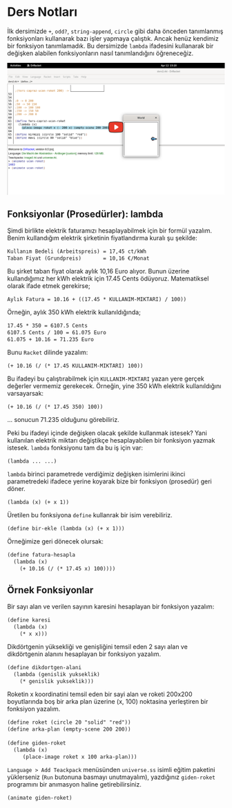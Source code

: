 # Ders Notları

İlk dersimizde `+`, `odd?`, `string-append`, `circle` gibi daha önceden tanımlanmış fonksiyonları kullanarak bazı işler yapmaya çalıştık. Ancak henüz kendimiz bir fonksiyon tanımlamadık. Bu dersimizde `lambda` ifadesini kullanarak bir değişken alabilen fonksiyonların nasıl tanımlandığını öğreneceğiz.

<a href="https://www.youtube.com/watch?v=flDaxrP4e2w" target="_blank"><img src="ders2.png"></a>


## Fonksiyonlar (Prosedürler): lambda

Şimdi birlikte elektrik faturamızı hesaplayabilmek için bir formül yazalım. Benim kullandığım elektrik şirketinin fiyatlandırma kuralı şu şekilde:

```racket
Kullanım Bedeli (Arbeitspreis) = 17,45 ct/kWh
Taban Fiyat (Grundpreis)       = 10,16 €/Monat
```

Bu şirket taban fiyat olarak aylık 10,16 Euro alıyor. Bunun üzerine kullandığımız her kWh elektrik için 17.45 Cents ödüyoruz. Matematiksel olarak ifade etmek gerekirse;

```
Aylık Fatura = 10.16 + ((17.45 * KULLANIM-MIKTARI) / 100))
```

Örneğin, aylık 350 kWh elektrik kullanıldığında;

```
17.45 * 350 = 6107.5 Cents
6107.5 Cents / 100 = 61.075 Euro
61.075 + 10.16 = 71.235 Euro
```

Bunu `Racket` dilinde yazalım:

```racket
(+ 10.16 (/ (* 17.45 KULLANIM-MIKTARI) 100))
```

Bu ifadeyi bu çalıştırabilmek için `KULLANIM-MIKTARI` yazan yere gerçek değerler vermemiz gerekecek. Örneğin, yine 350 kWh elektrik kullanıldığını varsayarsak:

```racket
(+ 10.16 (/ (* 17.45 350) 100))
```

... sonucun 71.235 olduğunu görebiliriz.

Peki bu ifadeyi içinde değişken olacak şekilde kullanmak istesek? Yani kullanılan elektrik miktarı değiştikçe hesaplayabilen bir fonksiyon yazmak istesek. `lambda` fonksiyonu tam da bu iş için var:

```racket
(lambda ... ...)
```

`lambda` birinci parametrede verdiğimiz değişken isimlerini ikinci parametredeki ifadece yerine koyarak bize bir fonksiyon (prosedür) geri döner.

```racket
(lambda (x) (+ x 1))
```

Üretilen bu fonksiyona `define` kullanrak bir isim verebiliriz.

```racket
(define bir-ekle (lambda (x) (+ x 1)))
```

Örneğimize geri dönecek olursak:

```racket
(define fatura-hesapla
  (lambda (x)
    (+ 10.16 (/ (* 17.45 x) 100))))
```

## Örnek Fonksiyonlar

Bir sayı alan ve verilen sayının karesini hesaplayan bir fonksiyon yazalım:

```racket
(define karesi
  (lambda (x)
    (* x x)))
```

Dikdörtgenin yüksekliği ve genişliğini temsil eden 2 sayı alan ve dikdörtgenin alanını hesaplayan bir fonksiyon yazalım.

```racket
(define dikdortgen-alani
  (lambda (genislik yukseklik)
    (* genislik yukseklik)))
```

Roketin x koordinatini temsil eden bir sayi alan ve roketi 200x200 boyutlarında boş bir arka plan üzerine (x, 100) noktasina yerleştiren bir fonksiyon yazalım.

```racket
(define roket (circle 20 "solid" "red"))
(define arka-plan (empty-scene 200 200))

(define giden-roket
  (lambda (x)
     (place-image roket x 100 arka-plan)))
```

`Language > Add Teackpack` menüsünden `universe.ss` isimli eğitim paketini yüklerseniz (`Run` butonuna basmayı unutmayalım), yazdığınız `giden-roket` programını bir anımasyon haline getirebilirsiniz.

```racket
(animate giden-roket)
```